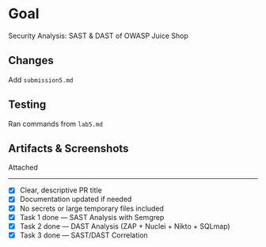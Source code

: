 # Goal 
Security Analysis: SAST & DAST of OWASP Juice Shop

## Changes

Add `submission5.md`

## Testing

Ran commands from `lab5.md`

## Artifacts & Screenshots

Attached

---

- [x] Clear, descriptive PR title
- [x] Documentation updated if needed
- [x] No secrets or large temporary files included
- [x] Task 1 done — SAST Analysis with Semgrep
- [x] Task 2 done — DAST Analysis (ZAP + Nuclei + Nikto + SQLmap)
- [x] Task 3 done — SAST/DAST Correlation
